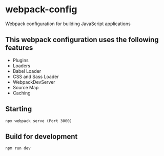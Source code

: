 # webpack-config

  Webpack configuration for building JavaScript applications

## This webpack configuration uses the following features
 - Plugins
 - Loaders
 - Babel Loader
 - CSS and Sass Loader
 - WebpackDevServer
 - Source Map
 - Caching 

 ## Starting 
    npx webpack serve (Port 3000)


## Build for development
    npm run dev